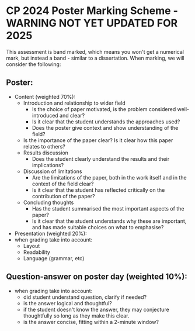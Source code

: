 # CP 2024 Poster Marking Scheme - WARNING NOT YET UPDATED FOR 2025

This assessment is band marked, which means you won't get a numerical mark, but instead a band - similar to a dissertation.  When marking, we will consider the following:


## Poster: 
- Content (weighted 70%): 
    - Introduction and relationship to wider field
        - Is the choice of paper motivated, is the problem considered well-introduced and clear? 
        - Is it clear that the student understands the approaches used?
    	- Does the poster give context and show understanding of the field?
	- Is the importance of the paper clear?  Is it clear how this paper relates to others?
    - Results discussion
    	- Does the student clearly understand the results and their implications?
    - Discussion of limitations
    	- Are the limitations of the paper, both in the work itself and in the context of the field clear?
      	- Is it clear that the student has reflected critically on the contribution of the paper?
    - Concluding thoughts
    	- Has the student summarised the most important aspects of the paper?
      	- Is it clear that the student understands why these are important, and has made suitable choices on what to emphasise?
- Presentation (weighted 20%):
- when grading take into account:
    - Layout
    - Readability
    - Language (grammar, etc)


## Question-answer on poster day (weighted 10%):
- when grading take into account:
    - did student understand question, clarify if needed?
    - is the answer logical and thoughtful?
    - if the student doesn't know the answer, they may conjecture thoughtfully so long as they make this clear.  
    - is the answer concise, fitting within a 2-minute window?

